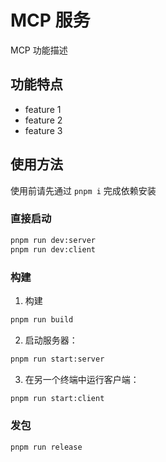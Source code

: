 # MCP 服务

MCP 功能描述

## 功能特点

- feature 1
- feature 2
- feature 3

## 使用方法

使用前请先通过 `pnpm i` 完成依赖安装

### 直接启动

```bash
pnpm run dev:server
pnpm run dev:client
```

### 构建

1. 构建

```bash
pnpm run build
```

2. 启动服务器：

```bash
pnpm run start:server
```

3. 在另一个终端中运行客户端：

```bash
pnpm run start:client
```

### 发包

```bash
pnpm run release
```
